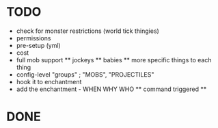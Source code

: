 TODO
=======
* check for monster restrictions (world tick thingies)
* permissions
* pre-setup (yml)
* cost
* full mob support
** jockeys
** babies
** more specific things to each thing
* config-level "groups" ; "MOBS", "PROJECTILES"
* hook it to enchantment
* add the enchantment - WHEN WHY WHO
** command triggered
** <perm triggered>

DONE
=======
